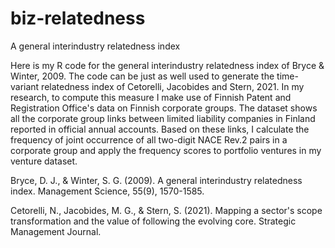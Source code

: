 # biz-relatedness
A general interindustry relatedness index

Here is my R code for the general interindustry relatedness index of Bryce & Winter, 2009. The code can be just as well used to generate the time-variant relatedness index of Cetorelli, Jacobides and Stern, 2021. In my research, to compute this measure I make use of Finnish Patent and Registration Office's data on Finnish corporate groups. The dataset shows all the corporate group links between limited liability companies in Finland reported in official annual accounts. Based on these links, I calculate the frequency of joint occurrence of all two-digit NACE Rev.2 pairs in a corporate group and apply the frequency scores to portfolio ventures in my venture dataset.

Bryce, D. J., & Winter, S. G. (2009). A general interindustry relatedness index. Management Science, 55(9), 1570-1585.

Cetorelli, N., Jacobides, M. G., & Stern, S. (2021). Mapping a sector's scope transformation and the value of following the evolving core. Strategic Management Journal.
